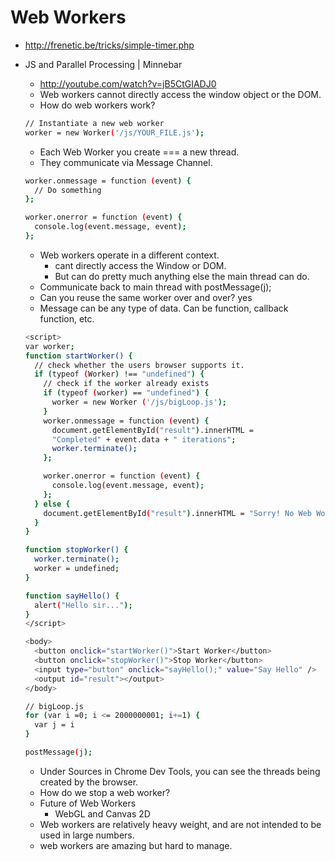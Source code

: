 # Web Workers

* <http://frenetic.be/tricks/simple-timer.php>
* JS and Parallel Processing | Minnebar
  * <http://youtube.com/watch?v=jB5CtGIADJ0>
  * Web workers cannot directly access the window object or the DOM.
  * How do web workers work?

  ```bash
  // Instantiate a new web worker
  worker = new Worker('/js/YOUR_FILE.js');
  ```

  * Each Web Worker you create === a new thread.
  * They communicate via Message Channel.

  ```bash
  worker.onmessage = function (event) {
    // Do something
  };

  worker.onerror = function (event) {
    console.log(event.message, event);
  };
  ```

  * Web workers operate in a different context.
    * cant directly access the Window or DOM.
    * But can do pretty much anything else the main thread can do.
  * Communicate back to main thread with postMessage(j);
  * Can you reuse the same worker over and over? yes
  * Message can be any type of data. Can be function, callback function, etc.

  ```bash
  <script>
  var worker;
  function startWorker() {
    // check whether the users browser supports it.
    if (typeof (Worker) !== "undefined") {
      // check if the worker already exists
      if (typeof (worker) == "undefined") {
        worker = new Worker ('/js/bigLoop.js');
      }
      worker.onmessage = function (event) {
        document.getElementById("result").innerHTML =
        "Completed" + event.data + " iterations";
        worker.terminate();
      };

      worker.onerror = function (event) {
        console.log(event.message, event);
      };
    } else {
      document.getElementById("result").innerHTML = "Sorry! No Web Worker support.";
    }
  }

  function stopWorker() {
    worker.terminate();
    worker = undefined;
  }

  function sayHello() {
    alert("Hello sir...");
  }
  </script>

  <body>
    <button onclick="startWorker()">Start Worker</button>
    <button onclick="stopWorker()">Stop Worker</button>
    <input type="button" onclick="sayHello();" value="Say Hello" />
    <output id="result"></output>
  </body>
  ```

  ```bash
  // bigLoop.js
  for (var i =0; i <= 2000000001; i+=1) {
    var j = i
  }

  postMessage(j);
  ```

  * Under Sources in Chrome Dev Tools, you can see the threads being created by the browser.
  * How do we stop a web worker?
  * Future of Web Workers
    * WebGL and Canvas 2D
  * Web workers are relatively heavy weight, and are not intended to be used in large numbers.
  * web workers are amazing but hard to manage.
